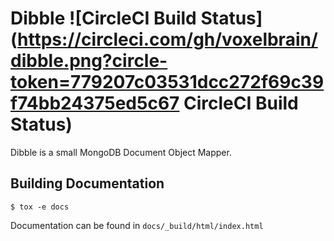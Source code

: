 Dibble ![CircleCI Build Status](https://circleci.com/gh/voxelbrain/dibble.png?circle-token=779207c03531dcc272f69c39f74bb24375ed5c67 CircleCI Build Status)
======

Dibble is a small MongoDB Document Object Mapper.

Building Documentation
----------------------

    $ tox -e docs
  
Documentation can be found in `docs/_build/html/index.html`
